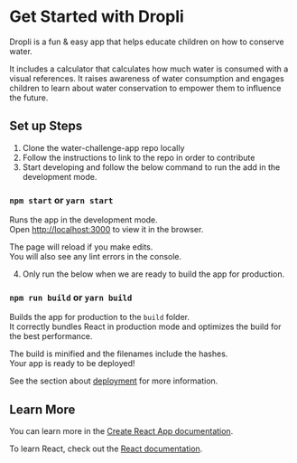 # Get Started with Dropli

Dropli is a fun & easy app that helps educate children on how to conserve water.

It includes a calculator that calculates how much water is consumed with a visual references. It raises awareness of water consumption and engages children to learn about water conservation to empower them to influence the future.

## Set up Steps

1. Clone the water-challenge-app repo locally
2. Follow the instructions to link to the repo in order to contribute
3. Start developing and follow the below command to run the add in the development mode. 

### `npm start` or `yarn start`

Runs the app in the development mode.\
Open [http://localhost:3000](http://localhost:3000) to view it in the browser.

The page will reload if you make edits.\
You will also see any lint errors in the console.

4. Only run the below when we are ready to build the app for production.

### `npm run build` or `yarn build`

Builds the app for production to the `build` folder.\
It correctly bundles React in production mode and optimizes the build for the best performance.

The build is minified and the filenames include the hashes.\
Your app is ready to be deployed!

See the section about [deployment](https://facebook.github.io/create-react-app/docs/deployment) for more information.

## Learn More

You can learn more in the [Create React App documentation](https://facebook.github.io/create-react-app/docs/getting-started).

To learn React, check out the [React documentation](https://reactjs.org/).

